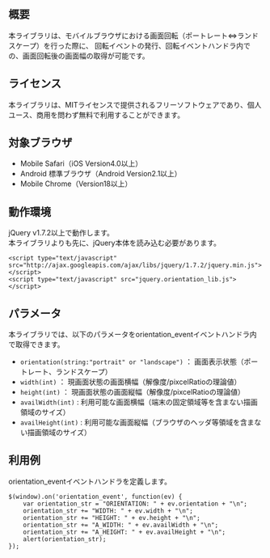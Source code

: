 ## 概要
本ライブラリは、モバイルブラウザにおける画面回転（ポートレート⇔ランドスケープ）を行った際に、
回転イベントの発行、回転イベントハンドラ内での、画面回転後の画面幅の取得が可能です。

## ライセンス
本ライブラリは、MITライセンスで提供されるフリーソフトウェアであり、個人ユース、商用を問わず無料で利用することができます。

## 対象ブラウザ
* Mobile Safari（iOS Version4.0以上）
* Android 標準ブラウザ（Android Version2.1以上）
* Mobile Chrome（Version18以上）

## 動作環境
jQuery v1.7.2以上で動作します。  
本ライブラリよりも先に、jQuery本体を読み込む必要があります。

```
<script type="text/javascript" src="http://ajax.googleapis.com/ajax/libs/jquery/1.7.2/jquery.min.js"></script>
<script type="text/javascript" src="jquery.orientation_lib.js"></script>
```

## パラメータ
本ライブラリでは、以下のパラメータをorientation_eventイベントハンドラ内で取得できます。

* `orientation(string:"portrait" or "landscape")` ： 画面表示状態（ポートレート、ランドスケープ）
* `width(int)` ： 現画面状態の画面横幅（解像度/pixcelRatioの理論値）
* `height(int)` ： 現画面状態の画面縦幅（解像度/pixcelRatioの理論値）
* `availWidth(int)` : 利用可能な画面横幅（端末の固定領域等を含まない描画領域のサイズ）
* `availHeight(int)` : 利用可能な画面縦幅（ブラウザのヘッダ等領域を含まない描画領域のサイズ）

## 利用例
orientation_eventイベントハンドラを定義します。

```
$(window).on('orientation_event', function(ev) {
    var orientation_str = "ORIENTATION: " + ev.orientation + "\n";
    orientation_str += "WIDTH: " + ev.width + "\n";
    orientation_str += "HEIGHT: " + ev.height + "\n";
    orientation_str += "A_WIDTH: " + ev.availWidth + "\n";
    orientation_str += "A_HEIGHT: " + ev.availHeight + "\n";
    alert(orientation_str);
});
```

